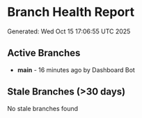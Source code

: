 # Branch Health Report
Generated: Wed Oct 15 17:06:55 UTC 2025

## Active Branches
- **main** - 16 minutes ago by Dashboard Bot

## Stale Branches (>30 days)
No stale branches found
